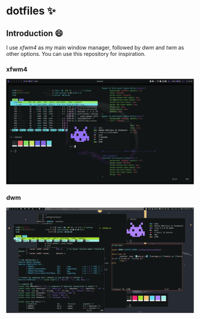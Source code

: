 # dotfiles ✨

## Introduction 😄
I use <i>xfwm4</i> as my main window manager, followed by <i>dwm</i> and <i>twm</i> as other options. You can use this repository for inspiration.

### xfwm4
![](https://github.com/diws1/dotfiles/blob/main/screenshots/xfwm_2.png)
### dwm
![](https://github.com/diws1/dotfiles/blob/main/screenshots/dwm_1.png)
